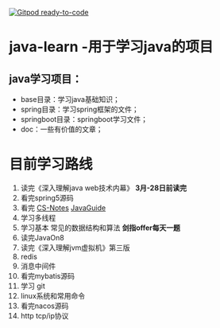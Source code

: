 [![Gitpod ready-to-code](https://img.shields.io/badge/Gitpod-ready--to--code-blue?logo=gitpod)](https://gitpod.io/#https://github.com/honins/java-learn)

# java-learn -用于学习java的项目
 ## java学习项目：
 - base目录：学习java基础知识；
 - spring目录：学习spring框架的文件；
 - springboot目录：springboot学习文件；
 - doc：一些有价值的文章；

# 目前学习路线
1. 读完《深入理解java web技术内幕》 **3月-28日前读完**
2. 看完spring5源码
3. 看完 [CS-Notes](https://github.com/CyC2018/CS-Notes) [JavaGuide](https://github.com/Snailclimb/JavaGuide)
4. 学习多线程
5. 学习基本 常见的数据结构和算法 **剑指offer每天一题**
6. 读完JavaOn8
7. 读完《深入理解jvm虚拟机》第三版
8. redis
9. 消息中间件
10. 看完mybatis源码
11. 学习 git
12. linux系统和常用命令
13. 看完nacos源码
14. http tcp/ip协议
